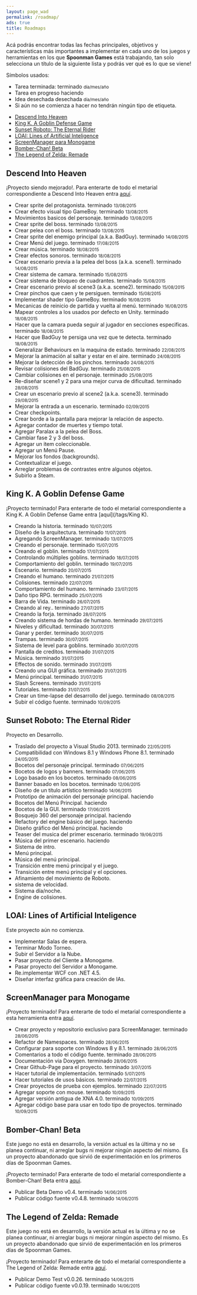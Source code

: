 ```yaml
---
layout: page_wad
permalink: /roadmap/
ads: true
title: Roadmaps
---
```


Acá podrás encontrar todas las fechas principales, objetivos y características 
más importantes a implementar en cada uno de los juegos y herramientas en los 
que **Spoonman Games** está trabajando, tan solo selecciona un título de la 
siguiente lista y podrás ver qué es lo que se viene!

Símbolos usados:

 * Tarea terminada: <span class="badge success">terminado</span> <small>día/mes/año</small>
 * Tarea en progreso <span class="badge info">haciendo</span>
 * Idea desechada <span class="badge warning">desechada</span> <small>día/mes/año</small>
 * Si aún no se comienza a hacer no tendrán ningún tipo de etiqueta.

<nav class="toc">
    <ul id="markdown-toc">
      <li><a href="#DIH">Descend Into Heaven</a></li>
      <li><a href="#KK">King K. A Goblin Defense Game</a></li>
      <li><a href="#sunset-roboto">Sunset Roboto: The Eternal Rider</a></li>
      <li><a href="#LOAI">LOAI: Lines of Artificial Inteligence</a></li>
      <li><a href="#screenmanager">ScreenManager para Monogame</a></li>
      <li><a href="#b-chan">Bomber-Chan! Beta</a></li>
      <li><a href="#z-remade">The Legend of Zelda: Remade</a></li>
    </ul>
</nav>

<h2 id="DIH" class="ribbon">Descend Into Heaven</h2>

¡Proyecto siendo mejorado!. Para enterarte de todo el metarial correspondiente a Descend Into Heaven entra [aquí](/tags/DIH).

* Crear sprite del protagonista. <span class="badge success">terminado</span> <small>13/08/2015</small>
* Crear efecto visual tipo GameBoy. <span class="badge success">terminado</span> <small>13/08/2015</small>
* Movimientos basicos del personaje. <span class="badge success">terminado</span> <small>13/08/2015</small>
* Crear sprite del boss. <span class="badge success">terminado</span> <small>13/08/2015</small>
* Crear pelea con el boss. <span class="badge success">terminado</span> <small>13/08/2015</small>
* Crear sprite del enemigo principal (a.k.a. BadGuy). <span class="badge success">terminado</span> <small>14/08/2015</small>
* Crear Menú del juego. <span class="badge success">terminado</span> <small>17/08/2015</small>
* Crear música. <span class="badge success">terminado</span> <small>18/08/2015</small>
* Crear efectos sonoros. <span class="badge success">terminado</span> <small>18/08/2015</small>
* Crear escenario previa a la pelea del boss (a.k.a. scene1). <span class="badge success">terminado</span> <small>14/08/2015</small>
* Crear sistema de camara. <span class="badge success">terminado</span> <small>15/08/2015</small>
* Crear sistema de bloqueo de cuadrantes. <span class="badge success">terminado</span> <small>15/08/2015</small>
* Crear escenario previo al scene3 (a.k.a. scene2). <span class="badge success">terminado</span> <small>15/08/2015</small>
* Crear pinchos que caen y te persiguen. <span class="badge success">terminado</span> <small>15/08/2015</small>
* Implementar shader tipo GameBoy. <span class="badge success">terminado</span> <small>16/08/2015</small>
* Mecanicas de reinicio de partida y vuelta al menú. <span class="badge success">terminado</span> <small>16/08/2015</small>
* Mapear controles a los usados por defecto en Unity. <span class="badge success">terminado</span> <small>18/08/2015</small>
* Hacer que la camara pueda seguir al jugador en secciones especificas. <span class="badge success">terminado</span> <small>18/08/2015</small>
* Hacer que BadGuy te persiga una vez que te detecta. <span class="badge success">terminado</span> <small>18/08/2015</small>
* Generalizar Behaviours en la maquina de estado. <span class="badge success">terminado</span> <small>22/08/2015</small>
* Mejorar la animación al saltar y estar en el aire. <span class="badge success">terminado</span> <small>24/08/2015</small>
* Mejorar la detección de los pinchos. <span class="badge success">terminado</span> <small>24/08/2015</small>
* Revisar colisiones del BadGuy. <span class="badge success">terminado</span> <small>25/08/2015</small>
* Cambiar colisiones en el personaje. <span class="badge success">terminado</span> <small>25/08/2015</small>
* Re-diseñar scene1 y 2 para una mejor curva de dificultad. <span class="badge success">terminado</span> <small>28/08/2015</small>
* Crear un escenario previo al scene2 (a.k.a. scene3). <span class="badge success">terminado</span> <small>29/08/2015</small>
* Mejorar la entrada a un escenario. <span class="badge success">terminado</span> <small>02/09/2015</small>
* Crear checkpoints.
* Crear borde a la pantalla para mejorar la relación de aspecto.
* Agregar contador de muertes y tiempo total.
* Agregar Paralax a la pelea del Boss.
* Cambiar fase 2 y 3 del boss.
* Agregar un item coleccionable.
* Agregar un Menú Pause.
* Mejorar los fondos (backgrounds).
* Contextualizar el juego.
* Arreglar problemas de contrastes entre algunos objetos.
* Subirlo a Steam.

<h2 id="KK" class="ribbon">King K. A Goblin Defense Game</h2>

¡Proyecto terminado! Para enterarte de todo el metarial correspondiente a King K. A Goblin Defense Game entra [aquí](/tags/King K).

* Creando la historia. <span class="badge success">terminado</span> <small>10/07/2015</small>
* Diseño de la arquitectura. <span class="badge success">terminado</span> <small>11/07/2015</small>
* Agregando ScreenManager. <span class="badge success">terminado</span> <small>13/07/2015</small>
* Creando el personaje. <span class="badge success">terminado</span> <small>15/07/2015</small>
* Creando el goblin. <span class="badge success">terminado</span> <small>17/07/2015</small>
* Controlando múltiples goblins. <span class="badge success">terminado</span> <small>18/07/2015</small>
* Comportamiento del goblin. <span class="badge success">terminado</span> <small>19/07/2015</small>
* Escenario. <span class="badge success">terminado</span> <small>20/07/2015</small>
* Creando el humano. <span class="badge success">terminado</span> <small>21/07/2015</small>
* Colisiones. <span class="badge success">terminado</span> <small>22/07/2015</small>
* Comportamiento del humano. <span class="badge success">terminado</span> <small>23/07/2015</small>
* Daño tipo RPG. <span class="badge success">terminado</span> <small>25/07/2015</small>
* Barra de Vida. <span class="badge success">terminado</span> <small>26/07/2015</small>
* Creando al rey.. <span class="badge success">terminado</span> <small>27/07/2015</small>
* Creando la forja. <span class="badge success">terminado</span> <small>28/07/2015</small>
* Creando sistema de hordas de humano. <span class="badge success">terminado</span> <small>29/07/2015</small>
* Niveles y dificultad. <span class="badge success">terminado</span> <small>30/07/2015</small>
* Ganar y perder. <span class="badge success">terminado</span> <small>30/07/2015</small>
* Trampas. <span class="badge success">terminado</span> <small>30/07/2015</small>
* Sistema de level para goblins. <span class="badge success">terminado</span> <small>30/07/2015</small>
* Pantalla de creditos. <span class="badge success">terminado</span> <small>31/07/2015</small>
* Música. <span class="badge success">terminado</span> <small>31/07/2015</small>
* Effectos de sonido. <span class="badge success">terminado</span> <small>31/07/2015</small>
* Creando una GUI gráfica. <span class="badge success">terminado</span> <small>31/07/2015</small>
* Menú principal. <span class="badge success">terminado</span> <small>31/07/2015</small>
* Slash Screens. <span class="badge success">terminado</span> <small>31/07/2015</small>
* Tutoriales. <span class="badge success">terminado</span> <small>31/07/2015</small>
* Crear un time-lapse del desarrollo del juego. <span class="badge success">terminado</span> <small>08/08/2015</small>
* Subir el código fuente. <span class="badge success">terminado</span> <small>10/09/2015</small>

<h2 id="sunset-roboto" class="ribbon">Sunset Roboto: The Eternal Rider</h2>

Proyecto en Desarrollo.

* Traslado del proyecto a Visual Studio 2013. <span class="badge success">terminado</span> <small>22/05/2015</small>
* Compatibilidad con Windows 8.1 y Windows Phone 8.1. <span class="badge success">terminado</span> <small>24/05/2015</small>
* Bocetos del personaje principal. <span class="badge success">terminado</span> <small>07/06/2015</small>
* Bocetos de logos y banners. <span class="badge success">terminado</span> <small>07/06/2015</small>
* Logo basado en los bocetos. <span class="badge success">terminado</span> <small>08/06/2015</small>
* Banner basado en los bocetos. <span class="badge success">terminado</span> <small>12/06/2015</small>
* Diseño de un título artístico <span class="badge success">terminado</span> <small>14/06/2015</small>
* Prototipo de animación del personaje principal. <span class="badge info">haciendo</span>
* Bocetos del Menú Principal. <span class="badge info">haciendo</span>
* Bocetos de la GUI. <span class="badge success">terminado</span> <small>17/06/2015</small>
* Bosquejo 360 del personaje principal. <span class="badge info">haciendo</span>
* Refactory del engine básico del juego. <span class="badge info">haciendo</span>
* Diseño gráfico del Menú principal. <span class="badge info">haciendo</span>
* Teaser del musica del primer escenario. <span class="badge success">terminado</span> <small>19/06/2015</small>
* Música del primer escenario. <span class="badge info">haciendo</span>
* Sistema de intro.
* Menú principal.
* Música del menú principal.
* Transición entre menú principal y el juego.
* Transición entre menú principal y el opciones.
* Afinamiento del movimiento de Roboto.
* sistema de velocidad.
* Sistema día/noche.
* Engine de colisiones.

<h2 id="LOAI" class="ribbon">LOAI: Lines of Artificial Inteligence</h2>

Este proyecto aún no comienza.

* Implementar Salas de espera.
* Terminar Modo Torneo.
* Subir el Servidor a la Nube.
* Pasar proyecto del Cliente a Monogame.
* Pasar proyecto del Servidor a Monogame.
* Re.implementar WCF con .NET 4.5.
* Diseñar interfaz gráfica para creación de IAs.

<h2 id="screenmanager" class="ribbon">ScreenManager para Monogame</h2>

¡Proyecto terminado! Para enterarte de todo el metarial correspondiente a esta herramienta entra [aquí](http://www.spoonmangames.cl/download/#screenmanager).

* Crear proyecto y repositorio exclusivo para ScreenManager. <span class="badge success">terminado</span> <small>28/06/2015</small>
* Refactor de Namespaces. <span class="badge success">terminado</span> <small>28/06/2015</small>
* Configurar para soporte con Windows 8 y 8.1. <span class="badge success">terminado</span> <small>28/06/2015</small>
* Comentarios a todo el código fuente. <span class="badge success">terminado</span> <small>28/06/2015</small>
* Documentación via Doxygen. <span class="badge success">terminado</span> <small>28/06/2015</small>
* Crear Github-Page para el proyecto. <span class="badge success">terminado</span> <small>3/07/2015</small>
* Hacer tutorial de implementación. <span class="badge success">terminado</span> <small>5/07/2015</small>
* Hacer tutoriales de usos básicos. <span class="badge success">terminado</span> <small>22/07/2015</small>
* Crear proyectos de prueba con ejemplos. <span class="badge success">terminado</span> <small>22/07/2015</small>
* Agregar soporte con mouse. <span class="badge warning">terminado</span> <small>10/09/2015</small>
* Agregar versión antigua de XNA 4.0. <span class="badge warning">terminado</span> <small>10/09/2015</small>
* Agregar código base para usar en todo tipo de proyectos. <span class="badge warning">terminado</span> <small>10/09/2015</small>

<h2 id="b-chan" class="ribbon">Bomber-Chan! Beta</h2>

Este juego no está en desarrollo, la versión actual es la última y no se 
planea continuar, ni arreglar bugs ni mejorar ningún aspecto del mismo. Es un 
proyecto abandonado que sirvió de experimentación en los primeros días de 
Spoonman Games.

¡Proyecto terminado! Para enterarte de todo el metarial correspondiente a Bomber-Chan! Beta entra [aquí](http://www.spoonmangames.cl/download/#b-chan).

* Publicar Beta Demo v0.4. <span class="badge success">terminado</span> <small>14/06/2015</small>
* Publicar código fuente v0.4.8. <span class="badge success">terminado</span> <small>14/06/2015</small>

<h2 id="z-remade" class="ribbon">The Legend of Zelda: Remade</h2>

Este juego no está en desarrollo, la versión actual es la última y no se 
planea continuar, ni arreglar bugs ni mejorar ningún aspecto del mismo. Es un 
proyecto abandonado que sirvió de experimentación en los primeros días de 
Spoonman Games.

¡Proyecto terminado! Para enterarte de todo el metarial correspondiente a The Legend of Zelda: Remade entra [aquí](http://www.spoonmangames.cl/download/#z-remade).

* Publicar Demo Test v0.0.26. <span class="badge success">terminado</span> <small>14/06/2015</small>
* Publicar código fuente v0.0.19. <span class="badge success">terminado</span> <small>14/06/2015</small>
